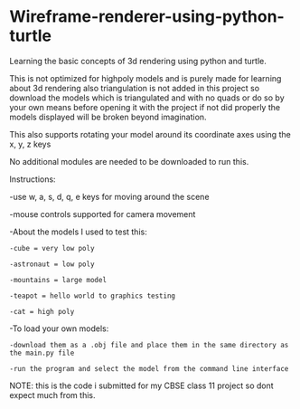 # Wireframe-renderer-using-python-turtle

Learning the basic concepts of 3d rendering using python and turtle.

This is not optimized for highpoly models and is purely made for learning about 3d rendering also triangulation is not added in this project so download the models which is triangulated and with no quads or do so by your own means before opening it with the project if not did properly the models displayed will be broken beyond imagination.

This also supports rotating your model around its coordinate axes using the x, y, z keys

No additional modules are needed to be downloaded to run this.

Instructions:

  -use w, a, s, d, q, e keys for moving around the scene
  
  -mouse controls supported for camera movement
  
  -About the models I used to test this:
  
	-cube = very low poly

	-astronaut = low poly

	-mountains = large model

	-teapot = hello world to graphics testing

	-cat = high poly

  -To load your own models:

	-download them as a .obj file and place them in the same directory as the main.py file

	-run the program and select the model from the command line interface



NOTE: this is the code i submitted for my CBSE class 11 project so dont expect much from this.
